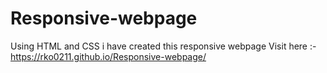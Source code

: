 # Responsive-webpage
Using HTML and CSS i have created this responsive webpage
Visit here :- https://rko0211.github.io/Responsive-webpage/
